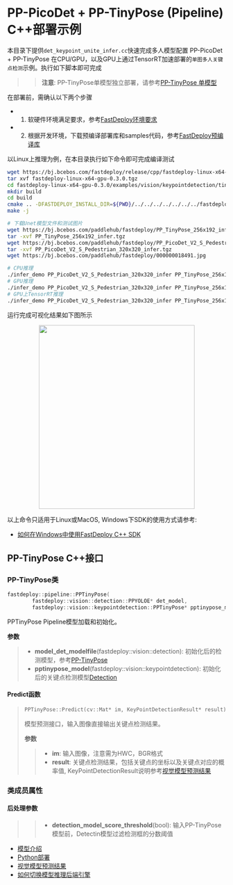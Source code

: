 # PP-PicoDet + PP-TinyPose (Pipeline) C++部署示例

本目录下提供`det_keypoint_unite_infer.cc`快速完成多人模型配置 PP-PicoDet + PP-TinyPose 在CPU/GPU，以及GPU上通过TensorRT加速部署的`单图多人关键点检测`示例。执行如下脚本即可完成
>> **注意**: PP-TinyPose单模型独立部署，请参考[PP-TinyPose 单模型](../../tiny_pose/cpp/README.md)

在部署前，需确认以下两个步骤

- 1. 软硬件环境满足要求，参考[FastDeploy环境要求](../../../../../docs/cn/build_and_install/download_prebuilt_libraries.md)  
- 2. 根据开发环境，下载预编译部署库和samples代码，参考[FastDeploy预编译库](../../../../../docs/cn/build_and_install/download_prebuilt_libraries.md)


以Linux上推理为例，在本目录执行如下命令即可完成编译测试

```bash
wget https://bj.bcebos.com/fastdeploy/release/cpp/fastdeploy-linux-x64-gpu-0.3.0.tgz
tar xvf fastdeploy-linux-x64-gpu-0.3.0.tgz
cd fastdeploy-linux-x64-gpu-0.3.0/examples/vision/keypointdetection/tiny_pose/cpp/
mkdir build
cd build
cmake .. -DFASTDEPLOY_INSTALL_DIR=${PWD}/../../../../../../../fastdeploy-linux-x64-gpu-0.3.0
make -j

# 下载Unet模型文件和测试图片
wget https://bj.bcebos.com/paddlehub/fastdeploy/PP_TinyPose_256x192_infer.tgz
tar -xvf PP_TinyPose_256x192_infer.tgz
wget https://bj.bcebos.com/paddlehub/fastdeploy/PP_PicoDet_V2_S_Pedestrian_320x320_infer.tgz
tar -xvf PP_PicoDet_V2_S_Pedestrian_320x320_infer.tgz
wget https://bj.bcebos.com/paddlehub/fastdeploy/000000018491.jpg

# CPU推理
./infer_demo PP_PicoDet_V2_S_Pedestrian_320x320_infer PP_TinyPose_256x192_infer 000000018491.jpg 0
# GPU推理
./infer_demo PP_PicoDet_V2_S_Pedestrian_320x320_infer PP_TinyPose_256x192_infer 000000018491.jpg 1
# GPU上TensorRT推理
./infer_demo PP_PicoDet_V2_S_Pedestrian_320x320_infer PP_TinyPose_256x192_infer 000000018491.jpg 2
```

运行完成可视化结果如下图所示
<div  align="center">  
<img src="https://user-images.githubusercontent.com/16222477/196393343-eeb6b68f-0bc6-4927-871f-5ac610da7293.jpeg", width=359px, height=423px />
</div>

以上命令只适用于Linux或MacOS, Windows下SDK的使用方式请参考:  
- [如何在Windows中使用FastDeploy C++ SDK](../../../../../docs/cn/faq/use_sdk_on_windows.md)

## PP-TinyPose C++接口

### PP-TinyPose类

```c++
fastdeploy::pipeline::PPTinyPose(
        fastdeploy::vision::detection::PPYOLOE* det_model,
        fastdeploy::vision::keypointdetection::PPTinyPose* pptinypose_model)
```

PPTinyPose Pipeline模型加载和初始化。

**参数**

> * **model_det_modelfile**(fastdeploy::vision::detection): 初始化后的检测模型，参考[PP-TinyPose]()
> * **pptinypose_model**(fastdeploy::vision::keypointdetection): 初始化后的关键点检测模型[Detection]()

#### Predict函数

> ```c++
> PPTinyPose::Predict(cv::Mat* im, KeyPointDetectionResult* result)
> ```
>
> 模型预测接口，输入图像直接输出关键点检测结果。
>
> **参数**
>
> > * **im**: 输入图像，注意需为HWC，BGR格式
> > * **result**: 关键点检测结果，包括关键点的坐标以及关键点对应的概率值, KeyPointDetectionResult说明参考[视觉模型预测结果](../../../../../docs/api/vision_results/)

### 类成员属性
#### 后处理参数
> > * **detection_model_score_threshold**(bool):
输入PP-TinyPose模型前，Detectin模型过滤检测框的分数阈值

- [模型介绍](../../)
- [Python部署](../python)
- [视觉模型预测结果](../../../../../docs/api/vision_results/)
- [如何切换模型推理后端引擎](../../../../../docs/cn/faq/how_to_change_backend.md)
